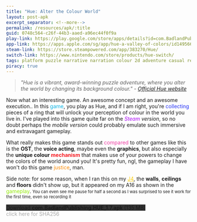 ```yaml
---
title: "Hue: Alter the Colour World"
layout: post-apk
excerpt_separator: <!--more-->
permalink: /resources/apk/:title
guid: 0748c564-c26f-44b3-aaed-a96ec44f0f9a
play-link: https://play.google.com/store/apps/details?id=com.BadlandPublishing.HUE
app-link: https://apps.apple.com/sg/app/hue-a-valley-of-colors/id1495663583
steam-link: https://store.steampowered.com/app/383270/Hue/
switch-link: https://www.nintendo.com/store/products/hue-switch/
tags: platform puzzle narrative narration colour 2d adventure casual relaxing
piracy: true
---
```


> _"Hue is a vibrant, award-winning puzzle adventure, where you alter the world by changing its background colour." - <a href="" target="_blank">Official Hue website</a>_

Now what an interesting game. An awesome concept and an awesome execution.. <!--more--> In this <span style="color:#0CB4E5;">game</span>, you play as Hue, and if I am right, you're <span style="color:#2936F6;">collecting</span> pieces of a ring that will unlock your perception of colour in the world you live in. I've played into this game quite far on the _<span style="color:#AA07F6;">Steam</span> version_, so no doubt perhaps the _mobile version_ could probably emulate such immersive and extravagant gameplay. 

What really makes this game stands out <span style="color:#EE42A5;">compared</span> to other games like this is the **OST**, the **voice acting**, maybe even the **graphics**, but also especially the **unique colour <span style="color:#F61B21;">mechanism</span>** that makes use of your powers to change the colors of the world around you! It's pretty fun, ngl, the gameplay I have won't do this game <span style="color:#FB8E0B;">justice</span>, man.

Side note: for some reason, when I ran this on my <a href="/about-devices" target="_blank" style="color:FBCC0A;">J4</a>, the **walls**, **ceilings** and **floors** didn't show up, but it appeared on my A16 as shown in the <span style="color:#94EA0B;">gameplay</span>. <span style="font-size:80%;">You can even see me pause for half a second as I was surprised to see it work for the first time, even so recording it</span>

<div class="text-center">
    <a class="btn btn-dark btn-block w-100" onclick='apk("com.BadlandPublishing.HUE_1.7.apk")' target="_blank" style="text-decoration: none; background-color: #333;"> Download <b>com.BadlandPublishing.HUE_1.7.apk</b> (135 MB)</a>
</div>
<span onclick="javascript:this.innerHTML = '';" style="color:#0005;" class="text-center">click here for SHA256</span>
